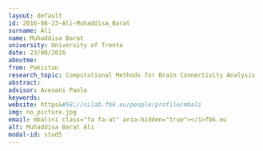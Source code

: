 ```yaml
---
layout: default 
id: 2016-08-23-Ali-Muhaddisa_Barat
surname: Ali
name: Muhaddisa Barat
university: University of Trento
date: 23/08/2016
aboutme: 
from: Pakistan
research_topic: Computational Methods for Brain Connectivity Analysis
abstract: 
advisor: Avesani Paolo
keywords: 
website: https&#58;//nilab.fbk.eu/people/profile/mbali
img: no_picture.jpg
email: mbali<i class="fa fa-at" aria-hidden="true"></i>fbk.eu
alt: Muhaddisa Barat Ali
modal-id: stud5
---
```

